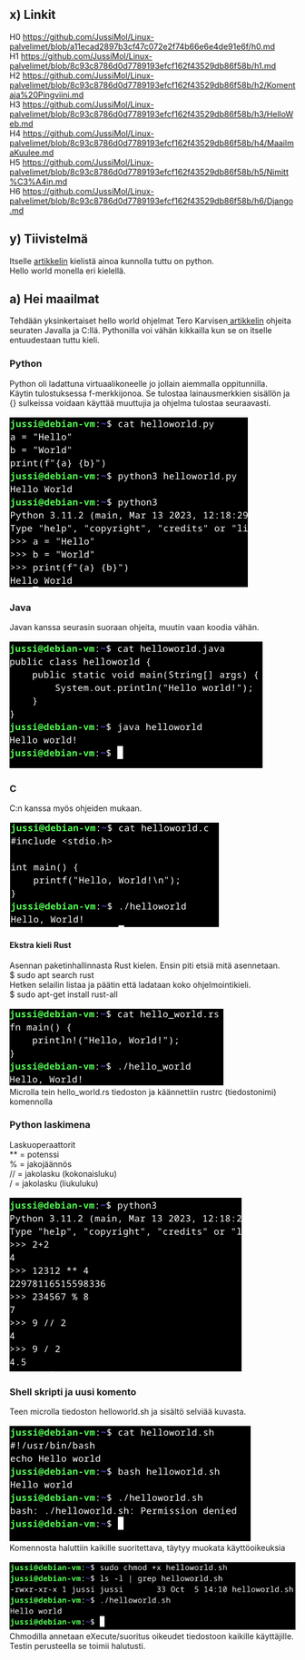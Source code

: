 ## x) Linkit
H0 https://github.com/JussiMol/Linux-palvelimet/blob/a11ecad2897b3cf47c072e2f74b66e6e4de91e6f/h0.md <br>
H1 https://github.com/JussiMol/Linux-palvelimet/blob/8c93c8786d0d7789193efcf162f43529db86f58b/h1.md <br>
H2 https://github.com/JussiMol/Linux-palvelimet/blob/8c93c8786d0d7789193efcf162f43529db86f58b/h2/Komentaja%20Pingviini.md <br>
H3 https://github.com/JussiMol/Linux-palvelimet/blob/8c93c8786d0d7789193efcf162f43529db86f58b/h3/HelloWeb.md <br>
H4 https://github.com/JussiMol/Linux-palvelimet/blob/8c93c8786d0d7789193efcf162f43529db86f58b/h4/MaailmaKuulee.md <br>
H5 https://github.com/JussiMol/Linux-palvelimet/blob/8c93c8786d0d7789193efcf162f43529db86f58b/h5/Nimitt%C3%A4in.md <br>
H6 https://github.com/JussiMol/Linux-palvelimet/blob/8c93c8786d0d7789193efcf162f43529db86f58b/h6/Django.md <br>
## y) Tiivistelmä
Itselle <a href="https://terokarvinen.com/2018/hello-python3-bash-c-c-go-lua-ruby-java-programming-languages-on-ubuntu-18-04/"> artikkelin</a> kielistä ainoa kunnolla tuttu on python.<br>
Hello world monella eri kielellä.<br>
## a) Hei maailmat
Tehdään yksinkertaiset hello world ohjelmat Tero Karvisen<a href="https://terokarvinen.com/2018/hello-python3-bash-c-c-go-lua-ruby-java-programming-languages-on-ubuntu-18-04/"> artikkelin</a> ohjeita seuraten Javalla ja C:llä. Pythonilla voi vähän kikkailla kun se on itselle entuudestaan tuttu kieli.<br>
### Python
Python oli ladattuna virtuaalikoneelle jo jollain aiemmalla oppitunnilla.<br>
Käytin tulostuksessa f-merkkijonoa. Se tulostaa lainausmerkkien sisällön ja {} sulkeissa voidaan käyttää muuttujia ja ohjelma tulostaa seuraavasti. <br>
<br>
![Description](python.png)
### Java
Javan kanssa seurasin suoraan ohjeita, muutin vaan koodia vähän. <br>
<br>
![Description](java.png)
### C
C:n kanssa myös ohjeiden mukaan. <br>
<br>
![Description](C.png)
#### Ekstra kieli Rust
Asennan paketinhallinnasta Rust kielen. Ensin piti etsiä mitä asennetaan. <br>
$ sudo apt search rust <br>
Hetken selailin listaa ja päätin että ladataan koko ohjelmointikieli. <br>
$ sudo apt-get install rust-all <br>
<br>
![Description](rust.png)
<br>
Microlla tein hello_world.rs tiedoston ja käännettiin rustrc (tiedostonimi) komennolla <br> 
### Python laskimena
Laskuoperaattorit <br>
** = potenssi<br>
% = jakojäännös<br>
// = jakolasku (kokonaisluku)<br>
/ = jakolasku (liukuluku)<br>
<br>
![Description](laskin.png)
<br>
### Shell skripti ja uusi komento
Teen microlla tiedoston helloworld.sh ja sisältö selviää kuvasta. <br>
<br>
![Description](bash.png)
<br>
Komennosta haluttiin kaikille suoritettava, täytyy muokata käyttöoikeuksia <br>
<br>
![Description](bash2.png)
<br>
Chmodilla annetaan eXecute/suoritus oikeudet tiedostoon kaikille käyttäjille. <br>
Testin perusteella se toimii halutusti. <br>
